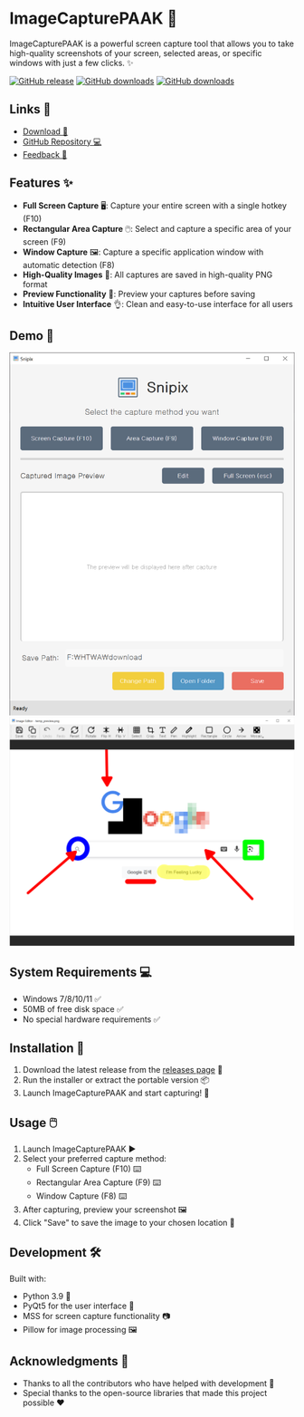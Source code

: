 # ImageCapturePAAK 📸

ImageCapturePAAK is a powerful screen capture tool that allows you to take high-quality screenshots of your screen, selected areas, or specific windows with just a few clicks. ✨

[![GitHub release](https://img.shields.io/github/release/htpaak/ImageCapturePAAK.svg?logo=github)](https://github.com/htpaak/ImageCapturePAAK/releases/latest)
[![GitHub downloads](https://img.shields.io/github/downloads/htpaak/ImageCapturePAAK/latest/total.svg?logo=github)](https://github.com/htpaak/ImageCapturePAAK/releases/latest)
[![GitHub downloads](https://img.shields.io/github/downloads/htpaak/ImageCapturePAAK/total.svg?logo=github)](https://github.com/htpaak/ImageCapturePAAK/releases)

## Links 🔗

- [Download 💾](https://github.com/htpaak/ImageCapturePAAK/releases/latest)
- [GitHub Repository 💻](https://github.com/htpaak/ImageCapturePAAK)
- [Feedback 💬](https://github.com/htpaak/ImageCapturePAAK/discussions)

## Features ✨

- **Full Screen Capture** 🖥️: Capture your entire screen with a single hotkey (F10)
- **Rectangular Area Capture** 🖱️: Select and capture a specific area of your screen (F9)
- **Window Capture** 🖼️: Capture a specific application window with automatic detection (F8)
- **High-Quality Images** 💎: All captures are saved in high-quality PNG format
- **Preview Functionality** 👀: Preview your captures before saving
- **Intuitive User Interface** 👌: Clean and easy-to-use interface for all users

## Demo 📸

![Demo - ImageCapturePAAK Interface](assets/Demo_1.png)
![Demo - Image Editor](assets/Demo_2.png)

## System Requirements 💻

- Windows 7/8/10/11 ✅
- 50MB of free disk space ✅
- No special hardware requirements ✅

## Installation 🚀

1. Download the latest release from the [releases page](https://github.com/htpaak/ImageCapturePAAK/releases/latest) 🔽
2. Run the installer or extract the portable version 📦
3. Launch ImageCapturePAAK and start capturing! 🎉

## Usage 🖱️

1. Launch ImageCapturePAAK ▶️
2. Select your preferred capture method:
   - Full Screen Capture (F10) ⌨️
   - Rectangular Area Capture (F9) ⌨️
   - Window Capture (F8) ⌨️
3. After capturing, preview your screenshot 🖼️
4. Click "Save" to save the image to your chosen location 💾

## Development 🛠️

Built with:
- Python 3.9 🐍
- PyQt5 for the user interface 🎨
- MSS for screen capture functionality 📷
- Pillow for image processing 🖼️

## Acknowledgments 🙏

- Thanks to all the contributors who have helped with development 🙌
- Special thanks to the open-source libraries that made this project possible ❤️
